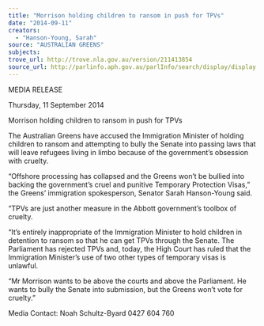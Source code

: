```yaml
---
title: "Morrison holding children to ransom in push for TPVs"
date: "2014-09-11"
creators:
  - "Hanson-Young, Sarah"
source: "AUSTRALIAN GREENS"
subjects:
trove_url: http://trove.nla.gov.au/version/211413854
source_url: http://parlinfo.aph.gov.au/parlInfo/search/display/display.w3p;query=Id%3A%22media/pressrel/3527032%22
---
```


 MEDIA RELEASE    

 Thursday, 11 September 2014    

 Morrison holding children to ransom in push  for TPVs    

 The Australian Greens have accused the Immigration Minister of holding children to ransom and  attempting to bully the Senate into passing laws that will leave refugees living in limbo because  of the government’s obsession with cruelty.    

 “Offshore processing has collapsed and the Greens won’t be bullied into backing the  government’s cruel and punitive Temporary Protection Visas,” the Greens’ immigration  spokesperson, Senator Sarah Hanson-Young said.    

 “TPVs are just another measure in the Abbott government’s toolbox of cruelty.    

 “It’s entirely inappropriate of the Immigration Minister to hold children in detention to ransom  so that he can get TPVs through the Senate. The Parliament has rejected TPVs and, today, the  High Court has ruled that the Immigration Minister’s use of two other types of temporary visas  is unlawful.    

 “Mr Morrison wants to be above the courts and above the Parliament. He wants to bully the  Senate into submission, but the Greens won’t vote for cruelty.”    

 

 Media Contact: Noah Schultz-Byard 0427 604 760    

 

